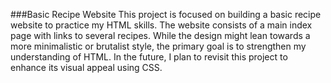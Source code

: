 ###Basic Recipe Website
This project is focused on building a basic recipe website to practice my HTML skills. The website consists of a main index page with links to several recipes. While the design might lean towards a more minimalistic or brutalist style, the primary goal is to strengthen my understanding of HTML. In the future, I plan to revisit this project to enhance its visual appeal using CSS.
